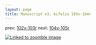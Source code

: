 ```yaml
---
layout: page
title: Manuscript e3, bifolio 103v-104r
---
```


prev: [102v-103r](../102v-103r/) next: [104v-105r](../104v-105r/)



[![Linked to zoomble image](http://www.homermultitext.org/iipsrv?IIIF=/project/homer/pyramidal/deepzoom/hmt/e3bifolio/v1/E3_103v_104r.tif/full/2000,/0/default.jpg)](http://www.homermultitext.org/ict2/?urn=urn:cite2:hmt:e3bifolio.v1:E3_103v_104r)

